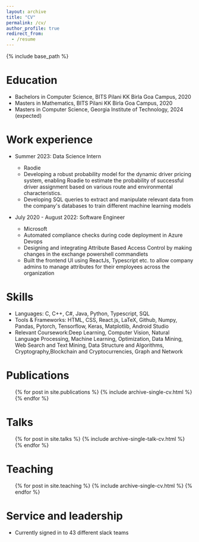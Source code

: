 ```yaml
---
layout: archive
title: "CV"
permalink: /cv/
author_profile: true
redirect_from:
  - /resume
---
```


{% include base_path %}

Education
======
* Bachelors in Computer Science, BITS Pilani KK Birla Goa Campus, 2020
* Masters in Mathematics, BITS Pilani KK Birla Goa Campus, 2020
* Masters in Computer Science, Georgia Institute of Technology, 2024 (expected)

Work experience
======
* Summer 2023: Data Science Intern
  * Raodie
  * Developing a robust probability model for the dynamic driver pricing system, enabling Roadie to estimate the probability of successful driver assignment based on various route and environmental characteristics.
  * Developing SQL queries to extract and manipulate relevant data from the company's databases to train different machine learning models

* July 2020 - August 2022: Software Engineer
  * Microsoft
  * Automated compliance checks during code deployment in Azure Devops
  * Designing and integrating Attribute Based Access Control by making changes in the exchange powershell commandlets
  * Built the frontend UI using ReactJs, Typescript etc. to allow company admins to manage attributes for their employees across the organization
  
Skills
======
* Languages: C, C++, C#, Java, Python, Typescript, SQL
* Tools & Frameworks: HTML, CSS, React.js, LaTeX, Github, Numpy, Pandas, Pytorch, Tensorflow, Keras, Matplotlib, Android Studio
* Relevant Coursework:Deep Learning, Computer Vision, Natural Language Processing, Machine Learning, Optimization, Data Mining, Web Search and Text Mining, Data Structure and Algorithms, Cryptography,Blockchain and Cryptocurrencies, Graph and Network

Publications
======
  <ul>{% for post in site.publications %}
    {% include archive-single-cv.html %}
  {% endfor %}</ul>
  
Talks
======
  <ul>{% for post in site.talks %}
    {% include archive-single-talk-cv.html %}
  {% endfor %}</ul>
  
Teaching
======
  <ul>{% for post in site.teaching %}
    {% include archive-single-cv.html %}
  {% endfor %}</ul>
  
Service and leadership
======
* Currently signed in to 43 different slack teams
